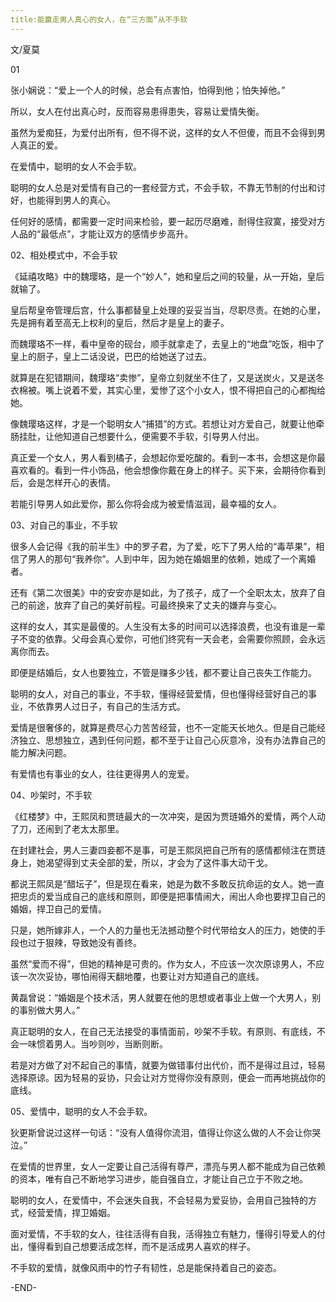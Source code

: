 ```yaml
---
title:能赢走男人真心的女人，在“三方面”从不手软
---
```


文/夏莫

01

张小娴说：“爱上一个人的时候，总会有点害怕，怕得到他；怕失掉他。”

所以，女人在付出真心时，反而容易患得患失，容易让爱情失衡。

虽然为爱痴狂，为爱付出所有，但不得不说，这样的女人不但傻，而且不会得到男人真正的爱。

在爱情中，聪明的女人不会手软。

聪明的女人总是对爱情有自己的一套经营方式，不会手软，不靠无节制的付出和讨好，也能得到男人的真心。

任何好的感情，都需要一定时间来检验，要一起历尽磨难，耐得住寂寞，接受对方人品的“最低点”，才能让双方的感情步步高升。



02、相处模式中，不会手软

《延禧攻略》中的魏璎珞，是一个“妙人”，她和皇后之间的较量，从一开始，皇后就输了。

皇后帮皇帝管理后宫，什么事都替皇上处理的妥妥当当，尽职尽责。在她的心里，先是拥有着至高无上权利的皇后，然后才是皇上的妻子。

而魏璎珞不一样，看中皇帝的砚台，顺手就拿走了，去皇上的“地盘”吃饭，相中了皇上的厨子，皇上二话没说，巴巴的给她送了过去。

就算是在犯错期间，魏璎珞“卖惨”，皇帝立刻就坐不住了，又是送炭火，又是送冬衣棉被。嘴上说着不爱，其实心里，爱惨了这个小女人，恨不得把自己的心都掏给她。

像魏璎珞这样，才是一个聪明女人“捕猎”的方式。若想让对方爱自己，就要让他牵肠挂肚，让他知道自己想要什么，便需要不手软，引导男人付出。

真正爱一个女人，男人看到橘子，会想起你爱吃酸的。看到一本书，会想这是你最喜欢看的。看到一件小饰品，他会想像你戴在身上的样子。买下来，会期待你看到后，会是怎样开心的表情。

若能引导男人如此爱你，那么你将会成为被爱情滋润，最幸福的女人。



03、对自己的事业，不手软

很多人会记得《我的前半生》中的罗子君，为了爱，吃下了男人给的“毒苹果”，相信了男人的那句“我养你”。人到中年，因为她在婚姻里的依赖，她成了一个离婚者。

还有《第二次很美》中的安安亦是如此，为了孩子，成了一个全职太太，放弃了自己的前途，放弃了自己的美好前程。可最终换来了丈夫的嫌弃与变心。

这样的女人，其实是最傻的。人生没有太多的时间可以选择浪费，也没有谁是一辈子不变的依靠。父母会真心爱你，可他们终究有一天会老，会需要你照顾，会永远离你而去。

即便是结婚后，女人也要独立，不管是赚多少钱，都不要让自己丧失工作能力。

聪明的女人，对自己的事业，不手软，懂得经营爱情，但也懂得经营好自己的事业，不依靠男人过日子，有自己的生活方式。

爱情是很奢侈的，就算是费尽心力苦苦经营，也不一定能天长地久。但是自己能经济独立、思想独立，遇到任何问题，都不至于让自己心灰意冷，没有办法靠自己的能力解决问题。

有爱情也有事业的女人，往往更得男人的宠爱。



04、吵架时，不手软

《红楼梦》中，王熙凤和贾琏最大的一次冲突，是因为贾琏婚外的爱情，两个人动了刀，还闹到了老太太那里。

在封建社会，男人三妻四妾都不是事，可是王熙凤把自己所有的感情都倾注在贾琏身上，她渴望得到丈夫全部的爱，所以，才会为了这件事大动干戈。

都说王熙凤是“醋坛子”，但是现在看来，她是为数不多敢反抗命运的女人。她一直把忠贞的爱当成自己的底线和原则，即便是把事情闹大，闹出人命也要捍卫自己的婚姻，捍卫自己的爱情。

只是，她所嫁非人，一个人的力量也无法撼动整个时代带给女人的压力，她使的手段也过于狠辣，导致她没有善终。

虽然“爱而不得”，但她的精神是可贵的。作为女人，不应该一次次原谅男人，不应该一次次妥协，哪怕闹得天翻地覆，也要让对方知道自己的底线。

黄磊曾说：“婚姻是个技术活，男人就要在他的思想或者事业上做一个大男人，别的事别做大男人。”

真正聪明的女人，在自己无法接受的事情面前，吵架不手软。有原则、有底线，不会一味惯着男人。当吵则吵，当断则断。

若是对方做了对不起自己的事情，就要为做错事付出代价，而不是得过且过，轻易选择原谅。因为轻易的妥协，只会让对方觉得你没有原则，便会一而再地挑战你的底线。



05、爱情中，聪明的女人不会手软。

狄更斯曾说过这样一句话：“没有人值得你流泪，值得让你这么做的人不会让你哭泣。”

在爱情的世界里，女人一定要让自己活得有尊严，漂亮与男人都不能成为自己依赖的资本，唯有自己不断地学习进步，能自强自立，才能让自己立于不败之地。

聪明的女人，在爱情中，不会迷失自我，不会轻易为爱妥协，会用自己独特的方式，经营爱情，捍卫婚姻。

面对爱情，不手软的女人，往往活得有自我，活得独立有魅力，懂得引导爱人的付出，懂得看到自己想要活成怎样，而不是活成男人喜欢的样子。

不手软的爱情，就像风雨中的竹子有韧性，总是能保持着自己的姿态。

-END-


